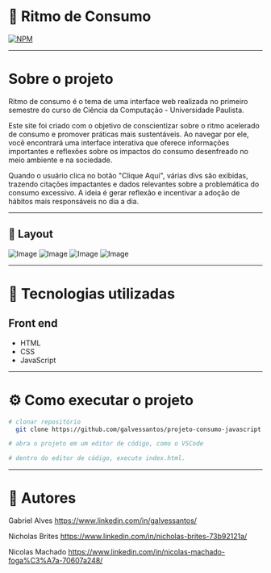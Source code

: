 # 🛒 Ritmo de Consumo 
[![NPM](https://img.shields.io/npm/l/react)](https://github.com/galvessantos/projeto-consumo-javascript/blob/main/LICENSE) 

---

# Sobre o projeto

Ritmo de consumo é o tema de uma interface web realizada no primeiro semestre do curso de Ciência da Computação - Universidade Paulista.

Este site foi criado com o objetivo de conscientizar sobre o ritmo acelerado de consumo e promover práticas mais sustentáveis. Ao navegar por ele, você encontrará uma interface interativa que oferece informações importantes e reflexões sobre os impactos do consumo desenfreado no meio ambiente e na sociedade.

Quando o usuário clica no botão "Clique Aqui", várias divs são exibidas, trazendo citações impactantes e dados relevantes sobre a problemática do consumo excessivo. A ideia é gerar reflexão e incentivar a adoção de hábitos mais responsáveis no dia a dia.

---

## 🔳 Layout 
![Image](https://github.com/user-attachments/assets/3e1218d0-b853-4faa-bc3d-f102b0d5d8dc)
![Image](https://github.com/user-attachments/assets/5b17d41c-7059-44a0-8e74-6e592b3a41a1)
![Image](https://github.com/user-attachments/assets/dec7fa49-4d27-4534-8758-7978a03abd76)
![Image](https://github.com/user-attachments/assets/034279d3-07b5-4b76-8718-d067cd312d5b)

---

# 🧰 Tecnologias utilizadas
## Front end
- HTML
- CSS
- JavaScript

---

# ⚙ Como executar o projeto

```bash
# clonar repositório
  git clone https://github.com/galvessantos/projeto-consumo-javascript.git

# abra o projeto em um editor de código, como o VSCode

# dentro do editor de código, execute index.html.

```

---

# 🤝 Autores

Gabriel Alves
https://www.linkedin.com/in/galvessantos/

Nicholas Brites
https://www.linkedin.com/in/nicholas-brites-73b92121a/

Nicolas Machado
https://www.linkedin.com/in/nicolas-machado-foga%C3%A7a-70607a248/





